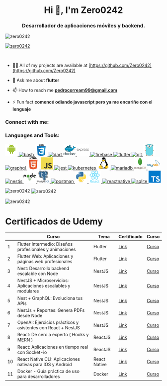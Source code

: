 <h1 align="center">Hi 👋, I'm Zero0242</h1>
<h3 align="center">Desarrollador de aplicaciones móviles y backend.</h3>

<p align="left"> <img src="https://komarev.com/ghpvc/?username=zero0242&label=Profile%20views&color=0e75b6&style=flat" alt="zero0242" /> </p>

<p align="left"> <a href="https://github.com/ryo-ma/github-profile-trophy"><img src="https://github-profile-trophy.vercel.app/?username=zero0242" alt="zero0242" /></a> </p>

<p align="left"> <a href="https://twitter.com/" target="blank"><img src="https://img.shields.io/twitter/follow/?logo=twitter&style=for-the-badge" alt="" /></a> </p>

- 👨‍💻 All of my projects are available at [https://github.com/Zero0242](https://github.com/Zero0242)

- 💬 Ask me about **flutter**

- 📫 How to reach me **pedrocorream99@gmail.com**

- ⚡ Fun fact **comencé odiando javascript pero ya me encariñe con el lenguaje**

<h3 align="left">Connect with me:</h3>
<p align="left"></p>

<h3 align="left">Languages and Tools:</h3>
<p align="left">
	<a
		href="https://developer.android.com"
		target="_blank"
		rel="noreferrer">
		<img
			src="https://raw.githubusercontent.com/devicons/devicon/master/icons/android/android-original-wordmark.svg"
			alt="android"
			width="40"
			height="40" />
	</a>
	<a
		href="https://www.gnu.org/software/bash/"
		target="_blank"
		rel="noreferrer">
		<img
			src="https://www.vectorlogo.zone/logos/gnu_bash/gnu_bash-icon.svg"
			alt="bash"
			width="40"
			height="40" />
	</a>
	<a
		href="https://www.w3schools.com/css/"
		target="_blank"
		rel="noreferrer">
		<img
			src="https://raw.githubusercontent.com/devicons/devicon/master/icons/css3/css3-original-wordmark.svg"
			alt="css3"
			width="40"
			height="40" />
	</a>
	<a
		href="https://dart.dev"
		target="_blank"
		rel="noreferrer">
		<img
			src="https://www.vectorlogo.zone/logos/dartlang/dartlang-icon.svg"
			alt="dart"
			width="40"
			height="40" />
	</a>
	<a
		href="https://www.docker.com/"
		target="_blank"
		rel="noreferrer">
		<img
			src="https://raw.githubusercontent.com/devicons/devicon/master/icons/docker/docker-original-wordmark.svg"
			alt="docker"
			width="40"
			height="40" />
	</a>
	<a
		href="https://expressjs.com"
		target="_blank"
		rel="noreferrer">
		<img
			src="https://raw.githubusercontent.com/devicons/devicon/master/icons/express/express-original-wordmark.svg"
			alt="express"
			width="40"
			height="40" />
	</a>
	<a
		href="https://firebase.google.com/"
		target="_blank"
		rel="noreferrer">
		<img
			src="https://www.vectorlogo.zone/logos/firebase/firebase-icon.svg"
			alt="firebase"
			width="40"
			height="40" />
	</a>
	<a
		href="https://flutter.dev"
		target="_blank"
		rel="noreferrer">
		<img
			src="https://www.vectorlogo.zone/logos/flutterio/flutterio-icon.svg"
			alt="flutter"
			width="40"
			height="40" />
	</a>
	<a
		href="https://git-scm.com/"
		target="_blank"
		rel="noreferrer">
		<img
			src="https://www.vectorlogo.zone/logos/git-scm/git-scm-icon.svg"
			alt="git"
			width="40"
			height="40" />
	</a>
	<a
		href="https://golang.org"
		target="_blank"
		rel="noreferrer">
		<img
			src="https://raw.githubusercontent.com/devicons/devicon/master/icons/go/go-original.svg"
			alt="go"
			width="40"
			height="40" />
	</a>
	<a
		href="https://graphql.org"
		target="_blank"
		rel="noreferrer">
		<img
			src="https://www.vectorlogo.zone/logos/graphql/graphql-icon.svg"
			alt="graphql"
			width="40"
			height="40" />
	</a>
	<a
		href="https://www.w3.org/html/"
		target="_blank"
		rel="noreferrer">
		<img
			src="https://raw.githubusercontent.com/devicons/devicon/master/icons/html5/html5-original-wordmark.svg"
			alt="html5"
			width="40"
			height="40" />
	</a>
	<a
		href="https://developer.mozilla.org/en-US/docs/Web/JavaScript"
		target="_blank"
		rel="noreferrer">
		<img
			src="https://raw.githubusercontent.com/devicons/devicon/master/icons/javascript/javascript-original.svg"
			alt="javascript"
			width="40"
			height="40" />
	</a>
	<a
		href="https://jestjs.io"
		target="_blank"
		rel="noreferrer">
		<img
			src="https://www.vectorlogo.zone/logos/jestjsio/jestjsio-icon.svg"
			alt="jest"
			width="40"
			height="40" />
	</a>
	<a
		href="https://kubernetes.io"
		target="_blank"
		rel="noreferrer">
		<img
			src="https://www.vectorlogo.zone/logos/kubernetes/kubernetes-icon.svg"
			alt="kubernetes"
			width="40"
			height="40" />
	</a>
	<a
		href="https://www.linux.org/"
		target="_blank"
		rel="noreferrer">
		<img
			src="https://raw.githubusercontent.com/devicons/devicon/master/icons/linux/linux-original.svg"
			alt="linux"
			width="40"
			height="40" />
	</a>
	<a
		href="https://mariadb.org/"
		target="_blank"
		rel="noreferrer">
		<img
			src="https://www.vectorlogo.zone/logos/mariadb/mariadb-icon.svg"
			alt="mariadb"
			width="40"
			height="40" />
	</a>
	<a
		href="https://www.mongodb.com/"
		target="_blank"
		rel="noreferrer">
		<img
			src="https://raw.githubusercontent.com/devicons/devicon/master/icons/mongodb/mongodb-original-wordmark.svg"
			alt="mongodb"
			width="40"
			height="40" />
	</a>
	<a
		href="https://www.mysql.com/"
		target="_blank"
		rel="noreferrer">
		<img
			src="https://raw.githubusercontent.com/devicons/devicon/master/icons/mysql/mysql-original-wordmark.svg"
			alt="mysql"
			width="40"
			height="40" />
	</a>
	<a
		href="https://nestjs.com/"
		target="_blank"
		rel="noreferrer">
		<img
			src="https://img.icons8.com/color/600/nestjs.png"
			alt="nestjs"
			width="40"
			height="40" />
	</a>
	<a
		href="https://nodejs.org"
		target="_blank"
		rel="noreferrer">
		<img
			src="https://raw.githubusercontent.com/devicons/devicon/master/icons/nodejs/nodejs-original-wordmark.svg"
			alt="nodejs"
			width="40"
			height="40" />
	</a>
	<a
		href="https://www.postgresql.org"
		target="_blank"
		rel="noreferrer">
		<img
			src="https://raw.githubusercontent.com/devicons/devicon/master/icons/postgresql/postgresql-original-wordmark.svg"
			alt="postgresql"
			width="40"
			height="40" />
	</a>
	<a
		href="https://postman.com"
		target="_blank"
		rel="noreferrer">
		<img
			src="https://www.vectorlogo.zone/logos/getpostman/getpostman-icon.svg"
			alt="postman"
			width="40"
			height="40" />
	</a>
	<a
		href="https://www.python.org"
		target="_blank"
		rel="noreferrer">
		<img
			src="https://raw.githubusercontent.com/devicons/devicon/master/icons/python/python-original.svg"
			alt="python"
			width="40"
			height="40" />
	</a>
	<a
		href="https://reactjs.org/"
		target="_blank"
		rel="noreferrer">
		<img
			src="https://raw.githubusercontent.com/devicons/devicon/master/icons/react/react-original-wordmark.svg"
			alt="react"
			width="40"
			height="40" />
	</a>
	<a
		href="https://reactnative.dev/"
		target="_blank"
		rel="noreferrer">
		<img
			src="https://reactnative.dev/img/header_logo.svg"
			alt="reactnative"
			width="40"
			height="40" />
	</a>
	<a
		href="https://www.sqlite.org/"
		target="_blank"
		rel="noreferrer">
		<img
			src="https://www.vectorlogo.zone/logos/sqlite/sqlite-icon.svg"
			alt="sqlite"
			width="40"
			height="40" />
	</a>
	<a
		href="https://www.typescriptlang.org/"
		target="_blank"
		rel="noreferrer">
		<img
			src="https://raw.githubusercontent.com/devicons/devicon/master/icons/typescript/typescript-original.svg"
			alt="typescript"
			width="40"
			height="40" />
	</a>
</p>

<p>
	<img
		align="left"
		src="https://github-readme-stats.vercel.app/api/top-langs?username=zero0242&show_icons=true&locale=en&layout=compact"
		alt="zero0242" />
</p>

<p>
	&nbsp;<img
		align="center"
		src="https://github-readme-stats.vercel.app/api?username=zero0242&show_icons=true&locale=en"
		alt="zero0242" />
</p>

<p>
	<img
		align="center"
		src="https://github-readme-streak-stats.herokuapp.com/?user=zero0242&"
		alt="zero0242" />
</p>

# Certificados de Udemy

|     | Curso                                                        | Tema         | Certificado                                                                                        | Curso                                                                |
| --- | ------------------------------------------------------------ | ------------ | -------------------------------------------------------------------------------------------------- | -------------------------------------------------------------------- |
| 1   | Flutter Intermedio: Diseños profesionales y animaciones      | Flutter      | [Link](https://udemy-certificate.s3.amazonaws.com/pdf/UC-7f70b5ec-8341-405a-b3ad-dba957614d3b.pdf) | [Curso](https://www.udemy.com/course/flutter-disenos-y-animaciones/) |
| 2   | Flutter Web: Aplicaciones y páginas web profesionales        | Flutter      | [Link](https://udemy-certificate.s3.amazonaws.com/pdf/UC-f59873f1-32f5-4fff-aab9-0e7eb2f37006.pdf) | [Curso](https://www.udemy.com/course/flutter-web-fh/)                |
| 3   | Nest: Desarrollo backend escalable con Node                  | NestJS       | [Link](https://udemy-certificate.s3.amazonaws.com/pdf/UC-b7c53332-039e-4628-8e32-08dc502e6c40.pdf) | [Curso](https://www.udemy.com/course/nest-framework/)                |
| 4   | NestJS + Microservicios: Aplicaciones escalables y modulares | NestJS       | [Link](https://udemy-certificate.s3.amazonaws.com/pdf/UC-14c31203-965e-4d5f-84c8-5c641780534f.pdf) | [Curso](https://www.udemy.com/course/nestjs-microservicios/)         |
| 5   | Nest + GraphQL: Evoluciona tus APIs                          | NestJS       | [Link](https://udemy-certificate.s3.amazonaws.com/pdf/UC-87f7050a-3542-4d80-ac40-2969e9ce9ac2.pdf) | [Curso](https://www.udemy.com/course/nest-graphql/)                  |
| 6   | NestJs + Reportes: Genera PDFs desde Node                    | NestJS       | [Link](https://udemy-certificate.s3.amazonaws.com/pdf/UC-f3bfb7b8-908b-4521-a996-76084ab714f8.pdf) | [Curso](https://www.udemy.com/course/nestjs-reportes/)               |
| 7   | OpenAI: Ejercicios prácticos y asistentes con React + NestJS | NestJS       | [Link](https://udemy-certificate.s3.amazonaws.com/pdf/UC-6f3cf8f7-1060-4259-b4d8-8a44a5000926.pdf) | [Curso](https://www.udemy.com/course/react-nest-openai/)             |
| 8   | React: De cero a experto ( Hooks y MERN )                    | ReactJS      | [Link](https://udemy-certificate.s3.amazonaws.com/pdf/UC-942d3067-d101-46e7-b4c0-be4d4de39d41.pdf) | [Curso](https://www.udemy.com/course/react-cero-experto)             |
| 9   | React: Aplicaciones en tiempo real con Socket-io             | ReactJS      | [Link](https://udemy-certificate.s3.amazonaws.com/pdf/UC-41ecf8c1-e23d-4bfb-8813-a931b140cb77.pdf) | [Curso](https://www.udemy.com/course/react-socket-io-fernando/)      |
| 10  | React Native CLI: Aplicaciones nativas para IOS y Android    | React Native | [Link](https://udemy-certificate.s3.amazonaws.com/pdf/UC-cb423a7d-1975-44d3-8a46-bbd9a8f3bf05.pdf) | [Curso](https://www.udemy.com/course/react-native-fh)                |
| 11  | Docker - Guía práctica de uso para desarrolladores           | Docker       | [Link](https://udemy-certificate.s3.amazonaws.com/pdf/UC-edf45056-b1e4-42a0-baff-7a17183b550c.pdf) | [Curso](https://www.udemy.com/course/docker-guia-practica/)          |
